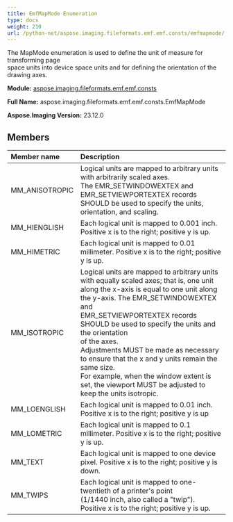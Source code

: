 ```yaml
---
title: EmfMapMode Enumeration
type: docs
weight: 210
url: /python-net/aspose.imaging.fileformats.emf.emf.consts/emfmapmode/
---
```


The MapMode enumeration is used to define the unit of measure for transforming page <br/>            space units into device space units and for defining the orientation of the drawing axes.

**Module:** [aspose.imaging.fileformats.emf.emf.consts](/imaging/python-net/aspose.imaging.fileformats.emf.emf.consts/)

**Full Name:** aspose.imaging.fileformats.emf.emf.consts.EmfMapMode

**Aspose.Imaging Version:** 23.12.0

## **Members**
| **Member name** | **Description** |
| :- | :- |
| MM_ANISOTROPIC | Logical units are mapped to arbitrary units with arbitrarily scaled axes. <br/>            The EMR_SETWINDOWEXTEX and EMR_SETVIEWPORTEXTEX records SHOULD be used to specify the units, <br/>            orientation, and scaling. |
| MM_HIENGLISH | Each logical unit is mapped to 0.001 inch. Positive x is to the right; positive y is up. |
| MM_HIMETRIC | Each logical unit is mapped to 0.01 millimeter. Positive x is to the right; positive y is up. |
| MM_ISOTROPIC | Logical units are mapped to arbitrary units with equally scaled axes; that is, one unit <br/>            along the x-axis is equal to one unit along the y-axis. The EMR_SETWINDOWEXTEX and <br/>            EMR_SETVIEWPORTEXTEX records SHOULD be used to specify the units and the orientation <br/>            of the axes.<br/>            Adjustments MUST be made as necessary to ensure that the x and y units remain the same size. <br/>            For example, when the window extent is set, the viewport MUST be adjusted to keep the units isotropic. |
| MM_LOENGLISH | Each logical unit is mapped to 0.01 inch. Positive x is to the right; positive y is up |
| MM_LOMETRIC | Each logical unit is mapped to 0.1 millimeter. Positive x is to the right; positive y is up. |
| MM_TEXT | Each logical unit is mapped to one device pixel. Positive x is to the right; positive y is down. |
| MM_TWIPS | Each logical unit is mapped to one-twentieth of a printer's point <br/>            (1/1440 inch, also called a "twip"). Positive x is to the right; positive y is up. |
